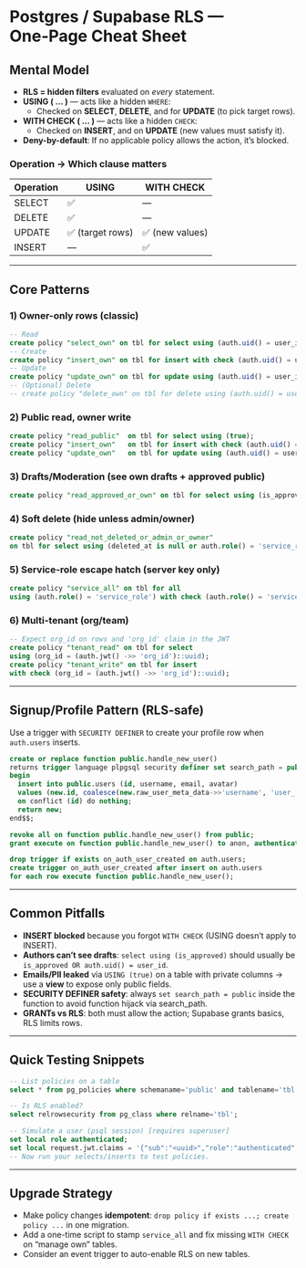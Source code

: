 # Postgres / Supabase RLS — One‑Page Cheat Sheet

## Mental Model
- **RLS = hidden filters** evaluated on *every* statement.
- **USING ( … )** — acts like a hidden `WHERE`:
  - Checked on **SELECT**, **DELETE**, and for **UPDATE** (to pick target rows).
- **WITH CHECK ( … )** — acts like a hidden `CHECK`:
  - Checked on **INSERT**, and on **UPDATE** (new values must satisfy it).
- **Deny-by-default**: If no applicable policy allows the action, it’s blocked.

### Operation → Which clause matters
| Operation | USING | WITH CHECK |
|---|---|---|
| SELECT | ✅ | — |
| DELETE | ✅ | — |
| UPDATE | ✅ (target rows) | ✅ (new values) |
| INSERT | — | ✅ |

---

## Core Patterns
### 1) Owner-only rows (classic)
```sql
-- Read
create policy "select_own" on tbl for select using (auth.uid() = user_id);
-- Create
create policy "insert_own" on tbl for insert with check (auth.uid() = user_id);
-- Update
create policy "update_own" on tbl for update using (auth.uid() = user_id) with check (auth.uid() = user_id);
-- (Optional) Delete
-- create policy "delete_own" on tbl for delete using (auth.uid() = user_id);
```

### 2) Public read, owner write
```sql
create policy "read_public"  on tbl for select using (true);
create policy "insert_own"   on tbl for insert with check (auth.uid() = user_id);
create policy "update_own"   on tbl for update using (auth.uid() = user_id) with check (auth.uid() = user_id);
```

### 3) Drafts/Moderation (see own drafts + approved public)
```sql
create policy "read_approved_or_own" on tbl for select using (is_approved or auth.uid() = user_id);
```

### 4) Soft delete (hide unless admin/owner)
```sql
create policy "read_not_deleted_or_admin_or_owner"
on tbl for select using (deleted_at is null or auth.role() = 'service_role' or auth.uid() = user_id);
```

### 5) Service-role escape hatch (server key only)
```sql
create policy "service_all" on tbl for all
using (auth.role() = 'service_role') with check (auth.role() = 'service_role');
```

### 6) Multi-tenant (org/team)
```sql
-- Expect org_id on rows and 'org_id' claim in the JWT
create policy "tenant_read" on tbl for select
using (org_id = (auth.jwt() ->> 'org_id')::uuid);
create policy "tenant_write" on tbl for insert
with check (org_id = (auth.jwt() ->> 'org_id')::uuid);
```

---

## Signup/Profile Pattern (RLS-safe)
Use a trigger with `SECURITY DEFINER` to create your profile row when `auth.users` inserts.
```sql
create or replace function public.handle_new_user()
returns trigger language plpgsql security definer set search_path = public as $$
begin
  insert into public.users (id, username, email, avatar)
  values (new.id, coalesce(new.raw_user_meta_data->>'username', 'user_'||left(new.id::text,8)), coalesce(new.email,''), new.raw_user_meta_data->>'avatar_url')
  on conflict (id) do nothing;
  return new;
end$$;

revoke all on function public.handle_new_user() from public;
grant execute on function public.handle_new_user() to anon, authenticated;

drop trigger if exists on_auth_user_created on auth.users;
create trigger on_auth_user_created after insert on auth.users
for each row execute function public.handle_new_user();
```

---

## Common Pitfalls
- **INSERT blocked** because you forgot `WITH CHECK` (USING doesn’t apply to INSERT).
- **Authors can’t see drafts**: `select using (is_approved)` should usually be `is_approved OR auth.uid() = user_id`.
- **Emails/PII leaked** via `USING (true)` on a table with private columns → use a **view** to expose only public fields.
- **SECURITY DEFINER safety**: always `set search_path = public` inside the function to avoid function hijack via search_path.
- **GRANTs vs RLS**: both must allow the action; Supabase grants basics, RLS limits rows.

---

## Quick Testing Snippets
```sql
-- List policies on a table
select * from pg_policies where schemaname='public' and tablename='tbl';

-- Is RLS enabled?
select relrowsecurity from pg_class where relname='tbl';

-- Simulate a user (psql session) [requires superuser]
set local role authenticated;
set local request.jwt.claims = '{"sub":"<uuid>","role":"authenticated","org_id":"<uuid>"}';
-- Now run your selects/inserts to test policies.
```

---

## Upgrade Strategy
- Make policy changes **idempotent**: `drop policy if exists ...; create policy ...` in one migration.
- Add a one-time script to stamp `service_all` and fix missing `WITH CHECK` on “manage own” tables.
- Consider an event trigger to auto-enable RLS on new tables.
